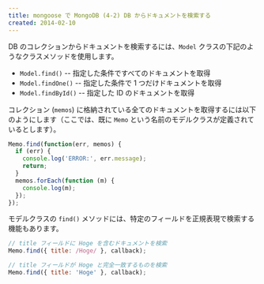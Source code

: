 ```yaml
---
title: mongoose で MongoDB (4-2) DB からドキュメントを検索する
created: 2014-02-10
---
```


DB のコレクションからドキュメントを検索するには、`Model` クラスの下記のようなクラスメソッドを使用します。

- `Model.find()` -- 指定した条件ですべてのドキュメントを取得
- `Model.findOne()` -- 指定した条件で 1 つだけドキュメントを取得
- `Model.findById()` -- 指定した ID のドキュメントを取得

コレクション (`memos`) に格納されている全てのドキュメントを取得するには以下のようにします（ここでは、既に `Memo` という名前のモデルクラスが定義されているとします）。

```javascript
Memo.find(function(err, memos) {
  if (err) {
    console.log('ERROR:', err.message);
    return;
  }
  memos.forEach(function (m) {
    console.log(m);
  });
});
```

モデルクラスの `find()` メソッドには、特定のフィールドを正規表現で検索する機能もあります。

```javascript
// title フィールドに Hoge を含むドキュメントを検索
Memo.find({ title: /Hoge/ }, callback);

// title フィールドが Hoge と完全一致するものを検索
Memo.find({ title: 'Hoge' }, callback);
```

